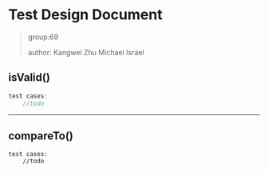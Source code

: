 # Test Design Document 

> group:69
>
> author: Kangwei Zhu   Michael Israel

## isValid()



```java
test cases:
	//todo
```



-----





## compareTo()

```
test cases:
	//todo
```

